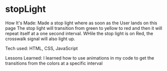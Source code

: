 # stopLight

How It's Made:
Made a stop light where as soon as the User lands on this page The stop light will transition from green to yellow to red and then it will repeat itself at a one second interval.  WHile the stop light is on Red, the crosswalk signal will also light up.

Tech used:
HTML, CSS, JavaScript

Lessons Learned:
I learned how to use animations in my code to get the transitions from the colors at a specific interval
